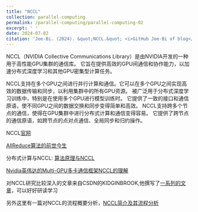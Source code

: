 ```yaml
---
title: "NCCL"
collection: parallel-computing
permalink: /parallel-computing/parallel-computing-02
excerpt: ' '
date: 2024-07-02
citation: 'Joe-Bi. (2024). &quot;NCCL.&quot; <i>GitHub Joe-Bi of blog</i>'
---
```

   
NCCL（NVIDIA Collective Communications Library）是由NVIDIA开发的一种用于高性能GPU集群的通信库。
它旨在提供高效的GPU间通信和协作能力，以加速分布式深度学习和其他GPU密集型计算任务。

NCCL支持在多个GPU之间进行并行计算和通信。它可以在多个GPU之间实现高效的数据传输和同步，以利用集群中的所有GPU资源。
被广泛用于分布式深度学习训练中，特别是在使用多个GPU进行模型训练时。
它提供了一致的接口和通信原语，使不同GPU之间的数据交换和同步变得简单和高效。
NCCL支持跨多个节点的通信，使得在GPU集群中进行分布式计算和通信变得容易。
它提供了跨节点的通信原语，如跨节点的点对点通信、全局同步和归约操作。

NCCL[官网](https://developer.nvidia.com/nccl)

[AllReduce算法的前世今生](https://zhuanlan.zhihu.com/p/79030485)

分布式计算与NCCL: [算法原理与NCCL](https://zhuanlan.zhihu.com/p/337549503)

[Nvidia英伟达的Multi-GPU多卡通信框架NCCL的理解](https://www.zhihu.com/question/63219175/answer/206697974)

对NCCL研究比较深入的文章来自CSDN的KIDGINBROOK,他撰写了[一系列的文章](https://blog.csdn.net/kidgin7439/category_11998768.html)，可以好好研读学习

另外这里有一篇对NCCL的流程概要分析，[NCCL简介及其流程分析](https://www.ctyun.cn/developer/article/464868577030213)


